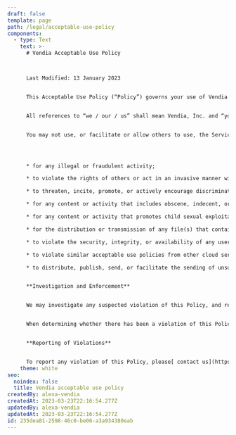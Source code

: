 ```yaml
---
draft: false
template: page
path: /legal/acceptable-use-policy
components:
  - type: Text
    text: >-
      # Vendia Acceptable Use Policy



      Last Modified: 13 January 2023 


      This Acceptable Use Policy (“Policy”) governs your use of Vendia services, applications, products and websites including [www.vendia.com](https://www.vendia.com) (together, “Vendia Offerings”). By using Vendia Offerings, you are agreeing to the latest version of this Policy, which may be updated from time to time and is available on [www.vendia.com/legal](https://www.vendia.com/legal). If material changes are made to this Policy, we will provide a more prominent notice by sending you an email notification. 


      All references to “we / our / us” shall mean Vendia, Inc. and “you / your” shall mean the individual person or legal entity that is using our Offerings. Capitalized terms used in this Policy  without definition have the meanings given such terms in the Vendia Services Agreement. 


      You may not use, or facilitate or allow others to use, the Services or the Vendia Site:




      * for any illegal or fraudulent activity;

      * to violate the rights of others or act in an invasive manner with respect to others’ privacy;

      * to threaten, incite, promote, or actively encourage discrimination, hate speech, violence, terrorism, or other serious harm;

      * for any content or activity that includes obscene, indecent, or unlawful material; 

      * for any content or activity that promotes child sexual exploitation or abuse;

      * for the distribution or transmission of any file(s) that contain viruses, corrupted data, or any similar variant that may damage the Vendia Site or our Services;

      * to violate the security, integrity, or availability of any user, network, computer or communications system, software application, or network or computing device;

      * to violate similar acceptable use policies from other cloud service providers or other third party systems when made available to you through our Services;

      * to distribute, publish, send, or facilitate the sending of unsolicited mass email or other messages, promotions, advertising, or solicitations (“spam”).


      **Investigation and Enforcement**


      We may investigate any suspected violation of this Policy, and remove or disable access to any content or resource that violates this Policy. You agree to cooperate with us to remedy any violation. We may share our findings with appropriate law enforcement agencies that have jurisdiction over you or the Services.


      When determining whether there has been a violation of this Policy, we may consider your ability and willingness to comply with this Policy, including the policies and processes you have in place to prevent or identify and remove any prohibited content or activity.


      **Reporting of Violations**


      To report any violation of this Policy, please[ contact us](https://support.aws.amazon.com/#/contacts/report-abuse).
    theme: white
seo:
  noindex: false
  title: Vendia acceptable use policy
createdBy: alexa-vendia
createdAt: 2023-03-23T22:16:54.277Z
updatedBy: alexa-vendia
updatedAt: 2023-03-23T22:16:54.277Z
id: 235dea81-2598-46c0-be06-a3a934380eab
---
```

